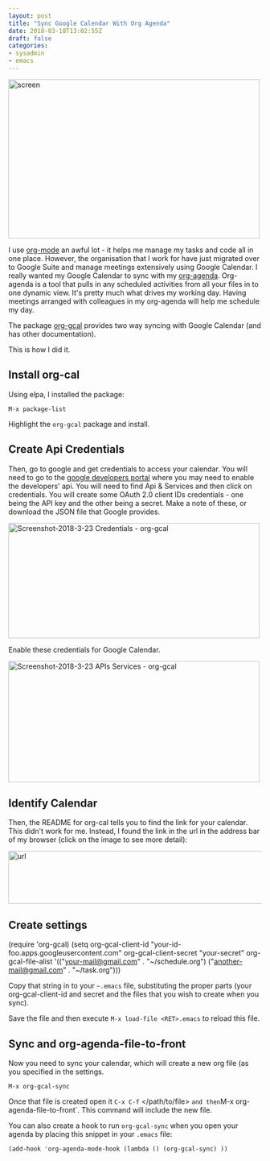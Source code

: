 ```yaml
---
layout: post
title: "Sync Google Calendar With Org Agenda"
date: 2018-03-18T13:02:55Z
draft: false
categories:
- sysadmin
- emacs
---
```


<a data-flickr-embed="true"  href="https://www.flickr.com/photos/kabads/40931410022/in/datetaken/" title="screen"><img src="https://farm1.staticflickr.com/790/40931410022_e1823676da.jpg" width="500" height="316" alt="screen"></a><script async src="//embedr.flickr.com/assets/client-code.js" charset="utf-8"></script>

I use [org-mode](https://orgmode.org) an awful lot - it helps me manage my tasks and code all in one place. However, the organisation that I work for have just migrated over to Google Suite and manage meetings extensively using Google Calendar. I really wanted my Google Calendar to sync with my [org-agenda](https://orgmode.org/manual/Agenda-commands.html). Org-agenda is a tool that pulls in any scheduled activities from all your files in to one dynamic view. It's pretty much what drives my working day. Having meetings arranged with colleagues in my org-agenda will help me schedule my day.

The package [org-gcal](https://github.com/myuhe/org-gcal.el) provides two way syncing with Google Calendar (and has other documentation).


This is how I did it.

## Install org-cal

Using elpa, I installed the package:

    M-x package-list

Highlight the `org-gcal` package and install. 

## Create Api Credentials

Then, go to google and get credentials to access your calendar. You will need to go to the [google developers portal](https://console.developers.google.com/cloud-resource-manager) where you may need to enable the developers' api. You will need to find Api & Services and then click on credentials. You will create some OAuth 2.0 client IDs credentials - one being the API key and the other being a secret. Make a note of these, or download the JSON file that Google provides. 

<a data-flickr-embed="true"  href="https://www.flickr.com/photos/kabads/26101808357/in/datetaken/" title="Screenshot-2018-3-23 Credentials - org-gcal"><img src="https://farm1.staticflickr.com/799/26101808357_5446e2c69d.jpg" width="500" height="229" alt="Screenshot-2018-3-23 Credentials - org-gcal"></a><script async src="//embedr.flickr.com/assets/client-code.js" charset="utf-8"></script>

Enable these credentials for Google Calendar. 

<a data-flickr-embed="true"  href="https://www.flickr.com/photos/kabads/40931425052/in/datetaken/" title="Screenshot-2018-3-23 APIs Services - org-gcal"><img src="https://farm1.staticflickr.com/818/40931425052_9051ec90df.jpg" width="500" height="241" alt="Screenshot-2018-3-23 APIs Services - org-gcal"></a><script async src="//embedr.flickr.com/assets/client-code.js" charset="utf-8"></script>


## Identify Calendar

Then, the README for org-cal tells you to find the link for your calendar. This didn't work for me. Instead, I found the link in the url in the address bar of my browser (click on the image to see more detail):

<a data-flickr-embed="true"  href="https://www.flickr.com/photos/kabads/40263945734" title="url"><img src="https://farm1.staticflickr.com/805/40263945734_3272338f4e_c.jpg" width="800" height="105" alt="url"></a><script async src="//embedr.flickr.com/assets/client-code.js" charset="utf-8"></script>

## Create settings

   (require 'org-gcal)
   (setq org-gcal-client-id "your-id-foo.apps.googleusercontent.com"
      org-gcal-client-secret "your-secret"
      org-gcal-file-alist '(("your-mail@gmail.com" .  "~/schedule.org")
                            ("another-mail@gmail.com" .  "~/task.org")))

Copy that string in to your `~.emacs` file, substituting the proper parts (your org-gcal-client-id and secret and the files that you wish to create when you sync).

Save the file and then execute `M-x load-file <RET>.emacs` to reload this file. 

## Sync and org-agenda-file-to-front

Now you need to sync your calendar, which will create a new org file (as you specified in the settings.

    M-x org-gcal-sync

Once that file is created open it `C-x C-f` </path/to/file> <RET>` and then `M-x org-agenda-file-to-front`. This command will include the new file.

You can also create a hook to run `org-gcal-sync` when you open your agenda by placing this snippet in your `.emacs` file:

    (add-hook 'org-agenda-mode-hook (lambda () (org-gcal-sync) ))

